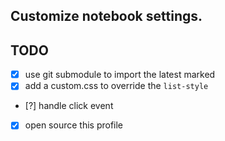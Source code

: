 Customize notebook settings.
----------------------------

## TODO

- [x] use git submodule to import the latest marked
- [x] add a custom.css to override the `list-style`
- [?] handle click event
- [x] open source this profile
